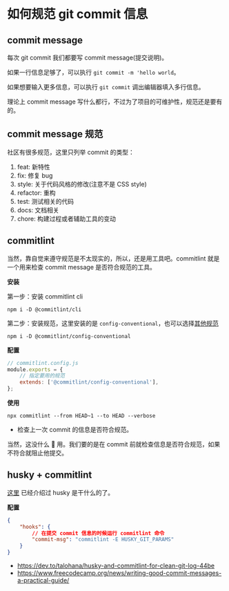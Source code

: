 # 如何规范 git commit 信息

## commit message

每次 git commit 我们都要写 commit message(提交说明)。

如果一行信息足够了，可以执行 `git commit -m 'hello world`。

如果想要输入更多信息，可以执行 `git commit` 调出编辑器填入多行信息。

理论上 commit message 写什么都行，不过为了项目的可维护性，规范还是要有的。

## commit message 规范

社区有很多规范，这里只列举 commit 的类型：

1. feat: 新特性
2. fix: 修复 bug
3. style: 关于代码风格的修改(注意不是 CSS style)
4. refactor: 重构
5. test: 测试相关的代码
6. docs: 文档相关
7. chore: 构建过程或者辅助工具的变动

## commitlint

当然，靠自觉来遵守规范是不太现实的，所以，还是用工具吧。commitlint 就是一个用来检查 commit message 是否符合规范的工具。

**安装**

第一步：安装 commitlint cli

```shell
npm i -D @commitlint/cli
```

第二步：安装规范，这里安装的是 `config-conventional`，也可以选择[其他规范](https://github.com/conventional-changelog/commitlint#shared-configuration)

```shell
npm i -D @commitlint/config-conventional
```

**配置**

```js
// commitlint.config.js
module.exports = {
    // 指定要用的规范
    extends: ['@commitlint/config-conventional'],
};
```

**使用**

```shell
npx commitlint --from HEAD~1 --to HEAD --verbose
```

-   检查上一次 commit 的信息是否符合规范。

当然，这没什么 🥚 用。我们要的是在 commit 前就检查信息是否符合规范，如果不符合就阻止他提交。

## husky + commitlint

[这里](./git-hooks.md) 已经介绍过 husky 是干什么的了。

**配置**

```json
{
    "hooks": {
        // 在提交 commit 信息的时候运行 commitlint 命令
        "commit-msg": "commitlint -E HUSKY_GIT_PARAMS"
    }
}
```

-   https://dev.to/talohana/husky-and-commitlint-for-clean-git-log-44be
-   https://www.freecodecamp.org/news/writing-good-commit-messages-a-practical-guide/
